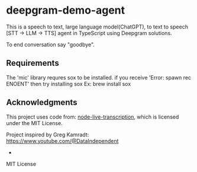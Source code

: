 # deepgram-demo-agent

This is a speech to text, large language model(ChatGPT), to text to speech [STT -> LLM -> TTS] agent in TypeScript using Deepgram solutions.

To end conversation say "goodbye".

## Requirements

The 'mic' library requres sox to be installed. if you receive 'Error: spawn rec ENOENT' then try installing sox
Ex: brew install sox

## Acknowledgments

This project uses code from:
[node-live-transcription](https://github.com/deepgram-starters/node-live-transcription/tree/main), which is licensed under the MIT License.

Project inspired by Greg Kamradt: https://www.youtube.com/@DataIndependent

-

MIT License

